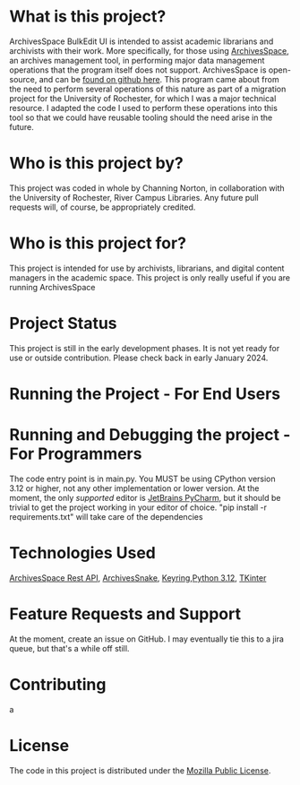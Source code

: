 # What is this project?
ArchivesSpace BulkEdit UI is intended to assist academic librarians and archivists with their work. More specifically, for those using [ArchivesSpace](https://archivesspace.org/), an archives management tool, in performing major data management operations that the program itself does not support. ArchivesSpace is open-source, and can be [found on github here](https://github.com/archivesspace/archivesspace). This program came about from the need to perform several operations of this nature as part of a migration project for the University of Rochester, for which I was a major technical resource. I adapted the code I used to perform these operations into this tool so that we could have reusable tooling should the need arise in the future.
# Who is this project by?
This project was coded in whole by Channing Norton, in collaboration with the University of Rochester, River Campus Libraries. Any future pull requests will, of course, be appropriately credited.
# Who is this project for?
This project is intended for use by archivists, librarians, and digital content managers in the academic space. This project is only really useful if you are running ArchivesSpace
# Project Status
This project is still in the early development phases. It is not yet ready for use or outside contribution. Please check back in early January 2024.
# Running the Project - For End Users

# Running and Debugging the project - For Programmers
The code entry point is in main.py. You MUST be using CPython version 3.12 or higher, not any other implementation or lower version. At the moment, the only _supported_ editor is [JetBrains PyCharm](https://www.jetbrains.com/pycharm/), but it should be trivial to get the project working in your editor of choice. "pip install -r requirements.txt" will take care of the dependencies
# Technologies Used
[ArchivesSpace Rest API](https://archivesspace.github.io/archivesspace/api/#introduction), [ArchivesSnake](https://github.com/archivesspace-labs/ArchivesSnake), [Keyring](https://pypi.org/project/keyring/),[Python 3.12](https://www.python.org/), [TKinter](https://docs.python.org/3/library/tkinter.html#module-tkinter)
# Feature Requests and Support
At the moment, create an issue on GitHub. I may eventually tie this to a jira queue, but that's a while off still.
# Contributing
a
# License
The code in this project is distributed under the [Mozilla Public License](https://www.mozilla.org/en-US/MPL/2.0/).